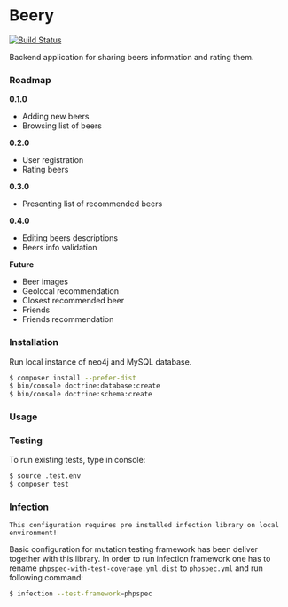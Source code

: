 # Beery
[![Build Status](https://travis-ci.com/lchrusciel/Beery.svg?token=cTZwsneSCKxJFLqtmGSW&branch=master)](https://travis-ci.com/lchrusciel/Beery)

Backend application for sharing beers information and rating them. 

### Roadmap

**0.1.0**

- Adding new beers
- Browsing list of beers

**0.2.0**

- User registration
- Rating beers

**0.3.0**

- Presenting list of recommended beers

**0.4.0**

- Editing beers descriptions
- Beers info validation

**Future**

- Beer images
- Geolocal recommendation
- Closest recommended beer
- Friends
- Friends recommendation

### Installation

Run local instance of neo4j and MySQL database.

```bash
$ composer install --prefer-dist
$ bin/console doctrine:database:create
$ bin/console doctrine:schema:create
```

### Usage

### Testing

To run existing tests, type in console:

```bash
$ source .test.env
$ composer test
```

### Infection
```warning
This configuration requires pre installed infection library on local environment!
```

Basic configuration for mutation testing framework has been deliver together with this library. In order to run infection
framework one has to rename `phpspec-with-test-coverage.yml.dist` to `phpspec.yml` and run following command:
```bash
$ infection --test-framework=phpspec
```
